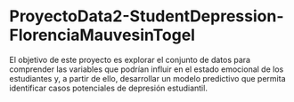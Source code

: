 # ProyectoData2-StudentDepression-FlorenciaMauvesinTogel
El objetivo de este proyecto es explorar el conjunto de datos para comprender las variables que podrían influir en el estado emocional de los estudiantes y, a partir de ello, desarrollar un modelo predictivo que permita identificar casos potenciales de depresión estudiantil.
